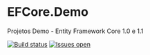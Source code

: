 # EFCore.Demo
Projetos Demo - Entity Framework Core 1.0 e 1.1

[![Build status](https://ci.appveyor.com/api/projects/status/5mxaghgfujfxrh48?svg=true)](https://ci.appveyor.com/project/andreluizsecco/recogcaptcha)
[![Issues open](https://img.shields.io/github/issues-raw/andreluizsecco/efcore.demo.svg)](https://github.com/andreluizsecco/efcore.demo/issues)
